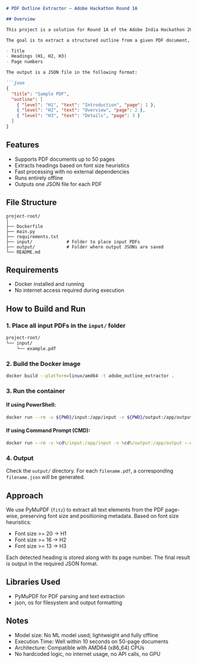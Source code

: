 ````markdown
# PDF Outline Extractor – Adobe Hackathon Round 1A

## Overview

This project is a solution for Round 1A of the Adobe India Hackathon 2025, under the "Connecting the Dots" challenge.

The goal is to extract a structured outline from a given PDF document, including:

- Title
- Headings (H1, H2, H3)
- Page numbers

The output is a JSON file in the following format:

```json
{
  "title": "Sample PDF",
  "outline": [
    { "level": "H1", "text": "Introduction", "page": 1 },
    { "level": "H2", "text": "Overview", "page": 2 },
    { "level": "H3", "text": "Details", "page": 3 }
  ]
}
````

## Features

* Supports PDF documents up to 50 pages
* Extracts headings based on font size heuristics
* Fast processing with no external dependencies
* Runs entirely offline
* Outputs one JSON file for each PDF

## File Structure

```
project-root/
│
├── Dockerfile
├── main.py
├── requirements.txt
├── input/             # Folder to place input PDFs
├── output/            # Folder where output JSONs are saved
└── README.md
```

## Requirements

* Docker installed and running
* No internet access required during execution

## How to Build and Run

### 1. Place all input PDFs in the `input/` folder

```bash
project-root/
└── input/
    └── example.pdf
```

### 2. Build the Docker image

```bash
docker build --platform=linux/amd64 -t adobe_outline_extractor .
```

### 3. Run the container

#### If using PowerShell:

```bash
docker run --rm -v ${PWD}/input:/app/input -v ${PWD}/output:/app/output --network none adobe_outline_extractor
```

#### If using Command Prompt (CMD):

```cmd
docker run --rm -v %cd%/input:/app/input -v %cd%/output:/app/output --network none adobe_outline_extractor
```

### 4. Output

Check the `output/` directory. For each `filename.pdf`, a corresponding `filename.json` will be generated.

## Approach

We use PyMuPDF (`fitz`) to extract all text elements from the PDF page-wise, preserving font size and positioning metadata. Based on font size heuristics:

* Font size >= 20 → H1
* Font size >= 16 → H2
* Font size >= 13 → H3

Each detected heading is stored along with its page number. The final result is output in the required JSON format.

## Libraries Used

* PyMuPDF for PDF parsing and text extraction
* json, os for filesystem and output formatting

## Notes

* Model size: No ML model used; lightweight and fully offline
* Execution Time: Well within 10 seconds on 50-page documents
* Architecture: Compatible with AMD64 (x86\_64) CPUs
* No hardcoded logic, no internet usage, no API calls, no GPU

```
